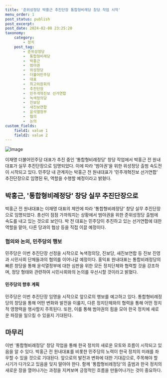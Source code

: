 ```yaml
---
title: '준위성정당 박홍근 추진단장 통합형비례당 창당 작업 시작'
menu_order: 1
post_status: publish
post_excerpt: 
post_date: 2024-02-08 23:25:20
taxonomy:
    category:
        - 정치
    post_tag:
        - 준위성정당
        -  통합형비례당
        -  박홍근
        -  범야권
        -  위성정당
        -  더불어민주당
        -  대표
        -  최고위원회의
        -  추진단장
        -  민주개혁진보 선거연합
        -  녹색정의당
        -  진보당
        -  새진보연합
        -  윤석열정부
        -  협의
        -  논의
custom_fields:
    field1: value 1
    field2: value 2
---
```


![Image](https://imgnews.pstatic.net/image/119/2024/02/07/0002797480_001_20240207003001318.jpeg?type=w647)

이재명 더불어민주당 대표가 추진 중인 '통합형비례정당' 창당 작업에서 박홍근 전 원내대표가 실무 추진단장으로 임명되었다. 이에 따라 '범야권'을 위한 위성정당 출범 속도전이 시작되고 있다. 민주당 내 관계자는 박홍근 전 원내대표가 '민주개혁진보 선거연합' 추진단장으로 임명된 뒤, 역할을 수행할 예정이라고 밝혔다.
## 박홍근, '통합형비례정당' 창당 실무 추진단장으로
박홍근 전 원내대표는 이재명 대표의 제안에 따라 '통합형비례정당' 창당 실무 추진단장으로 임명되었다. 총선이 점점 가까워지는 상황에서 범야권을 위한 준위성정당 출범에 속도를 내고 있는 것으로 보인다. 박 전 대표는 민주당이 추진하고 있는 선거연합에 대한 역할을 맡아, 다른 당과의 협상 등을 직접 이끌 예정이다.
### 협의와 논의, 민주당의 행보
민주당은 이번 추진단장 선정을 시작으로 녹색정의당, 진보당, 새진보연합 등 진보 진영과 시민사회 단체들과의 협의를 이어나갈 예정이다. 홍익표 원내대표는 통합비례정당의 빠른 창당을 통해 윤석열정부에 대한 심판을 위한 모든 정치단체와 협력할 것을 강조하며, 정당 형태와 관련하여 시민사회와의 논의를 우선시할 것이라고 밝혔다.
#### 민주당의 향후 계획
민주당은 이번 추진단장 임명을 시작으로 앞으로의 행보를 예고하고 있다. 통합형비례정당의 창당을 통해 어떤 변화와 발전을 이룰지, 다른 정치단체와의 협력을 통해 어떤 정치적 영향력을 행사할지 주목된다. 또한, 이를 통해 범야권의 힘을 모아 한국 정치에 새로운 파장을 일으킬 수 있을지 기대된다.
## 마무리
이번 '통합형비례정당' 창당 작업을 통해 한국 정치의 새로운 모토와 흐름이 시작되고 있음을 알 수 있다. 박홍근 전 원내대표를 비롯한 민주당의 노력이 한국 정치의 미래를 좌우할 수 있을 것으로 기대된다. 앞으로의 발전과 변화에 대한 기대감으로, 주목해야 할 시기가 다가오고 있음을 잊지 말아야 한다. 함께 '통합형비례정당'의 출범과 한국 정치의 새로운 장을 열어나가는 과정을 지켜보며 긍정적인 흐름을 만들어나가는 것이 중요하다.

